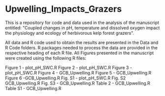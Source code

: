 # Upwelling_Impacts_Grazers
This is a repository for code and data used in the analysis of the manuscript entitled: "Coupled changes in pH, temperature and dissolved oxygen impact the physiology and ecology of herbivorous kelp forest grazers".

All data and R code used to obtain the results are presented in the Data and R Code folders. R packages needed to process the data are provided in the respective heading of each R file. All Figures presented in the manuscript were created using the following R files:

Figure 1 - plot_pH_SWC.R
Figure 2 - plot_pH_SWC.R
Figure 3 - plot_pH_SWC.R
Figure 4 - GCB_Upwelling.R
Figure 5 - GCB_Upwelling.R
Figure 6 -GCB_Upwelling.R
Fig. S1 - plot_pH_SWC.R
Fig. S2 GCB_Upwelling.R
Fig. S3 - GCB_Upwelling.R
Table 2 - GCB_Upwelling.R
Table S1 - GCB_Upwelling.R
